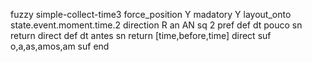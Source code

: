 fuzzy simple-collect-time3
   force_position Y
   madatory Y
   layout_onto state.event.moment.time.2
   direction R
   an AN
   sq 2
   pref 
   def 
    dt pouco
    sn 
    return 
    direct 
   def 
    dt antes
    sn 
    return [time,before,time]
    direct 
   suf o,a,as,amos,am
   suf 
end
